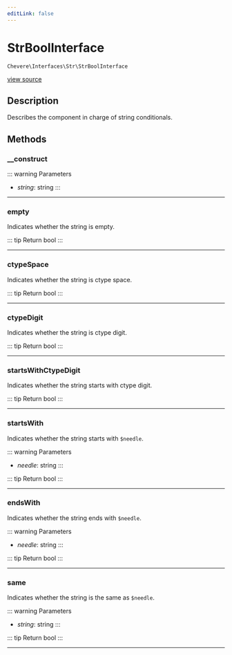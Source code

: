 ```yaml
---
editLink: false
---
```


# StrBoolInterface

`Chevere\Interfaces\Str\StrBoolInterface`

[view source](https://github.com/chevere/chevere/blob/main/src/Chevere/Interfaces/Str/StrBoolInterface.php)

## Description

Describes the component in charge of string conditionals.

## Methods

### __construct

::: warning Parameters
- *string*: string
:::

---

### empty

Indicates whether the string is empty.

::: tip Return
bool
:::

---

### ctypeSpace

Indicates whether the string is ctype space.

::: tip Return
bool
:::

---

### ctypeDigit

Indicates whether the string is ctype digit.

::: tip Return
bool
:::

---

### startsWithCtypeDigit

Indicates whether the string starts with ctype digit.

::: tip Return
bool
:::

---

### startsWith

Indicates whether the string starts with `$needle`.

::: warning Parameters
- *needle*: string
:::

::: tip Return
bool
:::

---

### endsWith

Indicates whether the string ends with `$needle`.

::: warning Parameters
- *needle*: string
:::

::: tip Return
bool
:::

---

### same

Indicates whether the string is the same as `$needle`.

::: warning Parameters
- *string*: string
:::

::: tip Return
bool
:::

---
